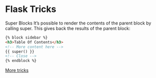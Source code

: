 # Flask Tricks

Super Blocks
It’s possible to render the contents of the parent block by calling super. This gives back the results of the parent block:

```html
{% block sidebar %}
<h3>Table Of Contents</h3>
<!-- More content here -->
{{ super() }}
<!-- Close -->
{% endblock %}
```

[More tricks](https://jinja.palletsprojects.com/en/2.10.x/templates/)
